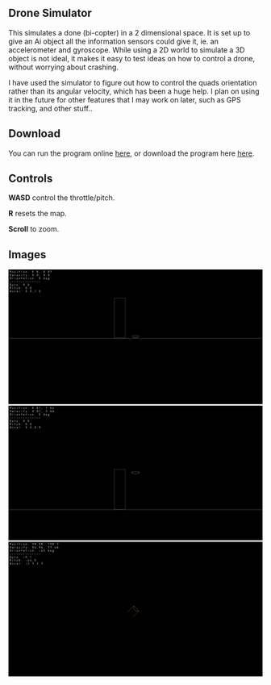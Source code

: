 Drone Simulator
--

This simulates a done (bi-copter) in a 2 dimensional space.  It is set up to give an Ai object all the information sensors could give it, ie. an accelerometer and gyroscope.  While using a 2D world to simulate a 3D object is not ideal, it makes it easy to test ideas on how to control a drone, without worrying about crashing.  

I have used the simulator to figure out how to control the quads orientation rather than its angular velocity, which has been a huge help.  I plan on using it in the future for other features that I may work on later, such as GPS tracking, and other stuff..

Download
--

You can run the program online [here][online], or download the program here [here][download].

Controls
--
**WASD** control the throttle/pitch.

**R** resets the map.

**Scroll** to zoom.

Images
--

![sim-sit](https://raw.githubusercontent.com/ttocsneb/Quadcopter/master/sim/web-assets/sim-sit.png)
![sim-hover](https://raw.githubusercontent.com/ttocsneb/Quadcopter/master/sim/web-assets/sim-hover.png)
![sim-fast](https://raw.githubusercontent.com/ttocsneb/Quadcopter/master/sim/web-assets/sim-fast.png)

[download]: https://github.com/ttocsneb/Quadcopter/raw/master/sim/desktop/build/sim.jar
[online]: http://ttocsneb.github.io/Quadcopter/
